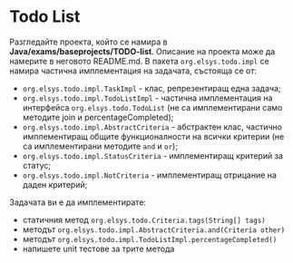 # Todo List
Разгледайте проекта, който се намира в **Java/exams/baseprojects/TODO-list**. Описание на проекта може да намерите в неговото README.md. В пакета `org.elsys.todo.impl` се намира частична имплементация на задачата, състояща се от:
 - `org.elsys.todo.impl.TaskImpl` - клас, репрезентиращ една задача;
 - `org.elsys.todo.impl.TodoListImpl` - частична имплементация на интерфейса `org.elsys.todo.TodoList` (не са имплементирани само методите join и percentageCompleted);
 - `org.elsys.todo.impl.AbstractCriteria` - абстрактен клас, частично имплементиращ общите функционалности на всички критерии (не са имплементирани методите `and` и `or`);
 - `org.elsys.todo.impl.StatusCriteria` - имплементиращ критерий за статус;
 - `org.elsys.todo.impl.NotCriteria` - имплементиращ отрицание на даден критерий;

Задачата ви е да имплементирате:
  - статичния метод `org.elsys.todo.Criteria.tags(String[] tags)`
  - методът `org.elsys.todo.impl.AbstractCriteria.and(Criteria other)`
  - методът `org.elsys.todo.impl.TodoListImpl.percentageCompleted()`
  - напишете unit тестове за трите метода

